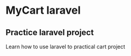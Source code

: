 # MyCart laravel

## Practice laravel project

Learn how to use laravel to practical cart project


